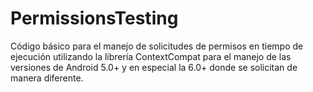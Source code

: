 # PermissionsTesting

Código básico para el manejo de solicitudes de permisos en tiempo de ejecución utilizando la librería ContextCompat para el manejo
de las versiones de Android 5.0+ y en especial la 6.0+ donde se solicitan de manera diferente. 
